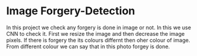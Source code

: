 # Image Forgery-Detection
In this project we check any forgery is done in image or not.
In this we use CNN to check it.
First we resize the image and then decrease the image pixels.
If there is forgery the its colours differnt then oher colour of image.
From different colour we can say that in this photo forgey is done.
